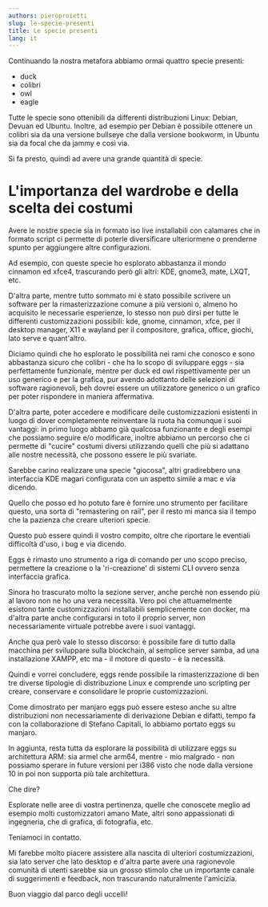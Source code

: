 ```yaml
---
authors: pieroproietti
slug: le-specie-presenti
title: Le specie presenti
lang: it
---
```


Continuando la nostra metafora abbiamo ormai quattro specie presenti:

* duck
* colibri
* owl 
* eagle

Tutte le specie sono ottenibili da differenti distribuzioni Linux: Debian, Devuan ed Ubuntu. Inoltre, ad esempio per Debian è possibile ottenere un colibri sia da una versione bullseye che dalla versione bookworm, in Ubuntu sia da focal che da jammy e così via.

Si fa presto, quindi ad avere una grande quantità di specie.


# L'importanza del wardrobe e della scelta dei costumi

Avere le nostre specie sia in formato iso live installabili con calamares che in formato script ci permette di poterle diversificare ulteriormene o prenderne spunto per aggiungere altre configurazioni.

Ad esempio, con queste specie ho esplorato abbastanza il mondo cinnamon ed xfce4, trascurando però gli altri: KDE, gnome3, mate, LXQT, etc.

D'altra parte, mentre tutto sommato mi è stato possibile scrivere un software per la rimasterizzazione comune a più versioni o, almeno ho acquisito le necessarie esperienze, lo stesso non può dirsi per tutte le differenti customizzazioni possibili: kde, gnome, cinnamon, xfce, per il desktop manager, X11 e wayland per il compositore, grafica, office, giochi, lato serve e quant'altro.

Diciamo quindi che ho esplorato le possibilità nei rami che conosco e sono abbastanza sicuro che colibri - che ha lo scopo di sviluppare eggs - sia perfettamente funzionale, mentre per duck ed owl rispettivamente per un uso generico e per la grafica, pur avendo adottanto delle selezioni di software ragionevoli, beh dovrei essere un utilizzatore generico o un grafico per poter rispondere in maniera affermativa.

D'altra parte, poter accedere e modificare deile customizzazioni esistenti in luogo di dover completamente reinventare la ruota ha comunque i suoi vantaggi: in primo luogo abbamo già qualcosa funzionante e degli esempi che possiamo seguire e/o modificare, inoltre abbiamo un percorso che ci permette di "cucire" costumi diversi utilizzando quelli che più si adattano alle nostre necessità, che possono essere le più svariate.

Sarebbe carino realizzare una specie "giocosa", altri gradirebbero una interfaccia KDE magari configurata con un aspetto simile a mac e via dicendo.

Quello che posso ed ho potuto fare è fornire uno strumento per facilitare questo, una sorta di "remastering on rail", per il resto mi manca sia il tempo che la pazienza che creare ulteriori specie.

Questo può essere quindi il vostro compito, oltre che riportare le eventiali difficoltà d'uso, i bug e via dicendo. 


Eggs è rimasto uno strumento a riga di comando per uno scopo preciso, permettere la creazione o la 'ri-creazione' di sistemi CLI ovvero senza interfaccia grafica.

Sinora ho trascurato molto la sezione server, anche perchè non essendo più al lavoro non ne ho una vera necessità. Vero poi che attuamelmente esistono tante customizzazioni installabili semplicemente con docker, ma d'altra parte anche configurarsi in toto il proprio server, non necessariamente virtuale potrebbe avere i suoi vantaggi.

Anche qua però vale lo stesso discorso: è possibile fare di tutto dalla macchina per sviluppare sulla blockchain, al semplice server samba, ad una installazione XAMPP, etc ma - il motore di questo - è la necessità.

Quindi e vorrei concludere, eggs rende possibile la rimasterizzazione di ben tre diverse tipologie di distribuzione Linux e comprende uno scripting per creare, conservare e consolidare le proprie customizzazioni.

Come dimostrato per manjaro eggs può essere esteso anche su altre distribuzioni non necessariamente di derivazione Debian e difatti, tempo fa con la collaborazione di Stefano Capitali, lo abbiamo portato eggs su manjaro.

In aggiunta, resta tutta da esplorare la possibilità di utilizzare eggs su architettura ARM: sia armel che arm64, mentre - mio malgrado - non possiamo sperare in future versioni per i386 visto che node dalla versione 10 in poi non supporta più tale architettura.

Che dire? 

Esplorate nelle aree di vostra pertinenza, quelle che conoscete meglio ad esempio molti customizzatori amano Mate, altri sono appassionati di ingegneria, che di grafica, di fotografia, etc.

Teniamoci in contatto. 

Mi farebbe molto piacere assistere alla nascita di ulteriori costumizzazioni, sia lato server che lato desktop e d'altra parte avere una ragionevole comunità di utenti sarebbe sia un grosso stimolo che un importante canale di suggerimenti e feedback, non trascurando naturalmente l'amicizia.

Buon viaggio dal parco degli uccelli!
